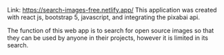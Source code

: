 Link:
https://search-images-free.netlify.app/
This application was created with react js, bootstrap 5, javascript, and integrating the pixabai api.

The function of this web app is to search for open source images so that they can be used by anyone in their projects, however it is limited in its search.
